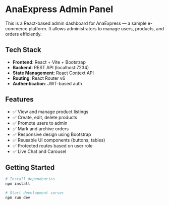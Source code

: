 # AnaExpress Admin Panel 

This is a React-based admin dashboard for AnaExpress — a sample e-commerce platform. It allows administrators to manage users, products, and orders efficiently.

## Tech Stack

- **Frontend**: React + Vite + Bootstrap
- **Backend**: REST API (localhost:7234)
- **State Management**: React Context API
- **Routing**: React Router v6
- **Authentication**: JWT-based auth

## Features

- ✅ View and manage product listings
- ✅ Create, edit, delete products
- ✅ Promote users to admin
- ✅ Mark and archive orders
- ✅ Responsive design using Bootstrap
- ✅ Reusable UI components (buttons, tables)
- ✅ Protected routes based on user role
- ✅ Live Chat and Carousel

## Getting Started

```bash
# Install dependencies
npm install

# Start development server
npm run dev
